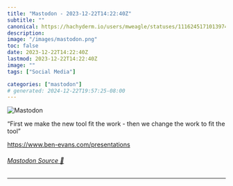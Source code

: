 ```yaml
---
title: "Mastodon - 2023-12-22T14:22:40Z"
subtitle: ""
canonical: https://hachyderm.io/users/mweagle/statuses/111624517101397477
description:
image: "/images/mastodon.png"
toc: false
date: 2023-12-22T14:22:40Z
lastmod: 2023-12-22T14:22:40Z
image: ""
tags: ["Social Media"]

categories: ["mastodon"]
# generated: 2024-12-22T19:57:25-08:00
---
```

![Mastodon](/images/mastodon.png)

<p>“First we make the new tool fit the work - then we change the work to fit the tool”</p><p><a href="https://www.ben-evans.com/presentations" target="_blank" rel="nofollow noopener noreferrer" translate="no"><span class="invisible">https://www.</span><span class="">ben-evans.com/presentations</span><span class="invisible"></span></a></p>


###### [Mastodon Source 🐘](https://hachyderm.io/@mweagle/111624517101397477)

___
